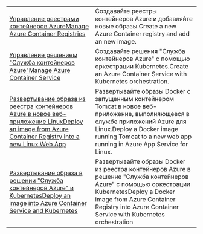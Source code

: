 |  |  |
|---------|---------|
| <span data-ttu-id="6f7ad-101">[Управление реестрами контейнеров Azure][1]</span><span class="sxs-lookup"><span data-stu-id="6f7ad-101">[Manage Azure Container Registries][1]</span></span> | <span data-ttu-id="6f7ad-102">Создавайте реестры контейнеров Azure и добавляйте новые образы.</span><span class="sxs-lookup"><span data-stu-id="6f7ad-102">Create a new Azure Container registry and add an new image.</span></span> | 
| <span data-ttu-id="6f7ad-103">[Управление решением "Служба контейнеров Azure"][2]</span><span class="sxs-lookup"><span data-stu-id="6f7ad-103">[Manage Azure Container Service][2]</span></span> | <span data-ttu-id="6f7ad-104">Создавайте решения "Служба контейнеров Azure" с помощью оркестрации Kubernetes.</span><span class="sxs-lookup"><span data-stu-id="6f7ad-104">Create an Azure Container Service with Kubernetes orchestration.</span></span> | 
| <span data-ttu-id="6f7ad-105">[Развертывание образа из реестра контейнеров Azure в новое веб-приложение Linux][3]</span><span class="sxs-lookup"><span data-stu-id="6f7ad-105">[Deploy an image from Azure Container Registry into a new Linux Web App][3]</span></span> | <span data-ttu-id="6f7ad-106">Развертывайте образы Docker с запущенным контейнером Tomcat в новое веб-приложение, выполняющееся в службе приложений Azure для Linux.</span><span class="sxs-lookup"><span data-stu-id="6f7ad-106">Deploy a Docker image running Tomcat to a new web app running in Azure App Service for Linux.</span></span> | 
| <span data-ttu-id="6f7ad-107">[Развертывание образа в решении "Служба контейнеров Azure" и Kubernetes][4]</span><span class="sxs-lookup"><span data-stu-id="6f7ad-107">[Deploy an image into Azure Container Service and Kubernetes][4]</span></span> | <span data-ttu-id="6f7ad-108">Развертывайте образы Docker из реестра контейнеров Azure в решение "Служба контейнеров Azure" с помощью оркестрации Kubernetes</span><span class="sxs-lookup"><span data-stu-id="6f7ad-108">Deploy a Docker image from Azure Container Registry into Azure Container Service with Kubernetes orchestration</span></span> |

[1]: https://azure.microsoft.com/resources/samples/acr-java-manage-azure-container-registry/
[2]: https://azure.microsoft.com/resources/samples/acs-java-manage-azure-container-service/
[3]: hhttps://azure.microsoft.com/resources/samples/app-service-java-deploy-image-from-acr-to-linux/
[4]: https://azure.microsoft.com/resources/samples/aad-java-browse-graph-and-manage-roles/
